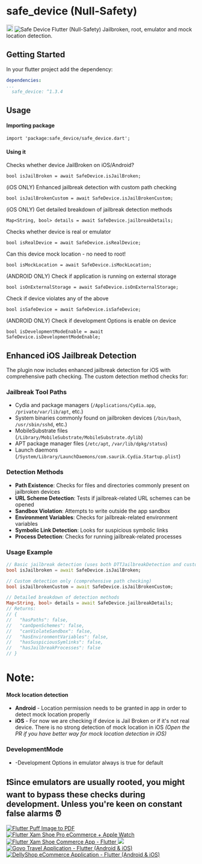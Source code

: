 # safe_device (Null-Safety)

<a href="https://pub.dev/packages/safe_device"><img src="https://img.shields.io/badge/pub-1.3.4-blue" alt="Safe Device" height="18"></a>
<img src="https://imgur.com/Vw4Z93n.png" alt="Safe Device">
Flutter (Null-Safety) Jailbroken, root, emulator and mock location detection.

## Getting Started

In your flutter project add the dependency:

```yml
dependencies:
...
  safe_device: ^1.3.4
```

## Usage

#### Importing package

```
import 'package:safe_device/safe_device.dart';
```

#### Using it

Checks whether device JailBroken on iOS/Android?

```
bool isJailBroken = await SafeDevice.isJailBroken;
```

(iOS ONLY) Enhanced jailbreak detection with custom path checking

```
bool isJailBrokenCustom = await SafeDevice.isJailBrokenCustom;
```

(iOS ONLY) Get detailed breakdown of jailbreak detection methods

```
Map<String, bool> details = await SafeDevice.jailbreakDetails;
```

Checks whether device is real or emulator

```
bool isRealDevice = await SafeDevice.isRealDevice;
```

Can this device mock location - no need to root!

```
bool isMockLocation = await SafeDevice.isMockLocation;
```

(ANDROID ONLY) Check if application is running on external storage

```
bool isOnExternalStorage = await SafeDevice.isOnExternalStorage;
```

Check if device violates any of the above

```
bool isSafeDevice = await SafeDevice.isSafeDevice;
```

(ANDROID ONLY) Check if development Options is enable on device

```
bool isDevelopmentModeEnable = await SafeDevice.isDevelopmentModeEnable;
```

## Enhanced iOS Jailbreak Detection

The plugin now includes enhanced jailbreak detection for iOS with comprehensive path checking. The custom detection method checks for:

### Jailbreak Tool Paths
- Cydia and package managers (`/Applications/Cydia.app`, `/private/var/lib/apt`, etc.)
- System binaries commonly found on jailbroken devices (`/bin/bash`, `/usr/sbin/sshd`, etc.)
- MobileSubstrate files (`/Library/MobileSubstrate/MobileSubstrate.dylib`)
- APT package manager files (`/etc/apt`, `/var/lib/dpkg/status`)
- Launch daemons (`/System/Library/LaunchDaemons/com.saurik.Cydia.Startup.plist`)

### Detection Methods
- **Path Existence**: Checks for files and directories commonly present on jailbroken devices
- **URL Scheme Detection**: Tests if jailbreak-related URL schemes can be opened
- **Sandbox Violation**: Attempts to write outside the app sandbox
- **Environment Variables**: Checks for jailbreak-related environment variables
- **Symbolic Link Detection**: Looks for suspicious symbolic links
- **Process Detection**: Checks for running jailbreak-related processes

### Usage Example

```dart
// Basic jailbreak detection (uses both DTTJailbreakDetection and custom detection)
bool isJailbroken = await SafeDevice.isJailBroken;

// Custom detection only (comprehensive path checking)
bool isJailbrokenCustom = await SafeDevice.isJailBrokenCustom;

// Detailed breakdown of detection methods
Map<String, bool> details = await SafeDevice.jailbreakDetails;
// Returns:
// {
//   "hasPaths": false,
//   "canOpenSchemes": false,
//   "canViolateSandbox": false,
//   "hasEnvironmentVariables": false,
//   "hasSuspiciousSymlinks": false,
//   "hasJailbreakProcesses": false
// }
```

# Note:

#### Mock location detection

* **Android** - Location permission needs to be granted in app in order to detect mock location
  properly
* **iOS** - For now we are checking if device is Jail Broken or if it's not real device. There is no
  strong detection of mock location in iOS *(Open the PR if you have better way for mock location
  detection in iOS)*

### DevelopmentMode

* -Development Options in emulator always is true for default

## ❗Since emulators are usually rooted, you might want to bypass these checks during development. Unless you're keen on constant false alarms ⏰

<p>
    <a href="https://codecanyon.net/item/flutter-puff-image-to-pdf/50878345">
        <img
            src="https://market-resized.envatousercontent.com/codecanyon.net/files/488429966/puffimagetopdf.png?auto=format&amp;q=94&amp;cf_fit=crop&amp;gravity=top&amp;h=8000&amp;w=590&amp;s=472d0ca2296e36cb0cfd0ac5d1013fbef09c33c1d0e8edc2917d06166bee7deb"
            alt="Flutter Puff Image to PDF"
            border="0"
        />
    </a>
    <a href="https://codecanyon.net/item/flutter-xam-shoe-pro-ecommerce-apple-watch/46897280">
        <img
            src="https://market-resized.envatousercontent.com/codecanyon.net/files/479757433/xamshoespro.png?auto=format&amp;q=94&amp;cf_fit=crop&amp;gravity=top&amp;h=8000&amp;w=590&amp;s=6083fab314fe2c660c1331d7e28d17df6c552d65b4fde325d33d4497f943d238"
            alt="Flutter Xam Shoe Pro eCommerce + Apple Watch"
            border="0"
        />
    </a>
    <a href="https://codecanyon.net/item/flutter-xam-shoe-commerce-app-flutter/46724667">
        <img
            src="https://market-resized.envatousercontent.com/codecanyon.net/files/479757459/xamshoes.png?auto=format&amp;q=94&amp;cf_fit=crop&amp;gravity=top&amp;h=8000&amp;w=590&amp;s=647f044cd3e37bc9b1475f3fbb105bc6feab7173dc913ebb08020127fd5589b6"
            alt="Flutter Xam Shoe Commerce App - Flutter"
            border="0"
        />
    </a>
    <a href="https://codecanyon.net/item/flutter-fruit-market-app-in-flutter-mobilewebtablet/33060290">
        <img
            src="https://market-resized.envatousercontent.com/codecanyon.net/files/479757499/nova.png?auto=format&amp;q=94&amp;cf_fit=crop&amp;gravity=top&amp;h=8000&amp;w=590&amp;s=c4232417f3bd678fafa5cb936030a35c3dfdc3d697e748c9c4466add67718879"
            border="0"
        />
    </a>
    <a href="https://codecanyon.net/item/flutter-govo-travel-app-in-flutter/29883635">
        <img
            src="https://market-resized.envatousercontent.com/codecanyon.net/files/479757536/govo.png?auto=format&amp;q=94&amp;cf_fit=crop&amp;gravity=top&amp;h=8000&amp;w=590&amp;s=62df117e21adfd060100ba9d77b201c8db63812c8686bb0a66b7204b47579b31"
            alt="Govo Travel Application - Flutter (Android &amp; iOS)"
            border="0"
        />
    </a>
    <a href="https://codecanyon.net/item/flutter-dellyshop-ecommerce-app/28804937">
        <img
            src="https://market-resized.envatousercontent.com/codecanyon.net/files/479757550/delly.png?auto=format&amp;q=94&amp;cf_fit=crop&amp;gravity=top&amp;h=8000&amp;w=590&amp;s=52e241eecfd1198ea9b666274d21b576434f8df30cfc2170eaf684d6e83dd15d"
            alt="DellyShop eCommerce Application - Flutter (Android &amp; iOS)"
            border="0"
        />
    </a>

</p>




